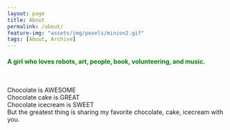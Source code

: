 ```yaml
---
layout: page
title: About
permalink: /about/
feature-img: "assets/img/pexels/minion2.gif"
tags: [About, Archive]
---
```

<style>
 c {
  color: green ;
  text-decoration : none;
 }
</style>

<h4><c> A girl who loves robots, art, people, book, volunteering, and music.</c></h4><br>

Chocolate is AWESOME<br>
Chocolate cake is GREAT<br>
Chocolate icecream is SWEET<br>
But the greatest thing is sharing my favorite chocolate, cake, icecream with you.<br>
